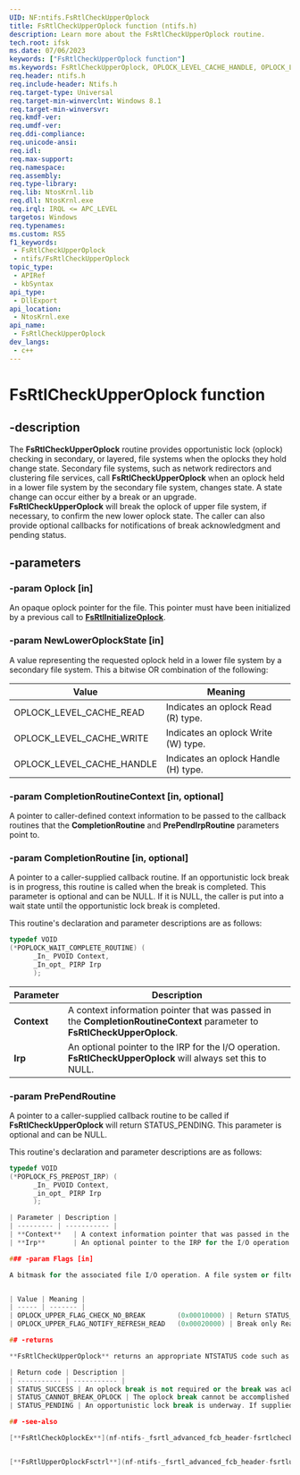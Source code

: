 ```yaml
---
UID: NF:ntifs.FsRtlCheckUpperOplock
title: FsRtlCheckUpperOplock function (ntifs.h)
description: Learn more about the FsRtlCheckUpperOplock routine.
tech.root: ifsk
ms.date: 07/06/2023
keywords: ["FsRtlCheckUpperOplock function"]
ms.keywords: FsRtlCheckUpperOplock, OPLOCK_LEVEL_CACHE_HANDLE, OPLOCK_LEVEL_CACHE_READ, OPLOCK_LEVEL_CACHE_WRITE, ifsk.fsrtlcheckupperoplock, ntifs/FsRtlCheckUpperOplock
req.header: ntifs.h
req.include-header: Ntifs.h
req.target-type: Universal
req.target-min-winverclnt: Windows 8.1
req.target-min-winversvr: 
req.kmdf-ver: 
req.umdf-ver: 
req.ddi-compliance: 
req.unicode-ansi: 
req.idl: 
req.max-support: 
req.namespace: 
req.assembly: 
req.type-library: 
req.lib: NtosKrnl.lib
req.dll: NtosKrnl.exe
req.irql: IRQL <= APC_LEVEL
targetos: Windows
req.typenames: 
ms.custom: RS5
f1_keywords:
 - FsRtlCheckUpperOplock
 - ntifs/FsRtlCheckUpperOplock
topic_type:
 - APIRef
 - kbSyntax
api_type:
 - DllExport
api_location:
 - NtosKrnl.exe
api_name:
 - FsRtlCheckUpperOplock
dev_langs:
 - c++
---
```


# FsRtlCheckUpperOplock function

## -description

The **FsRtlCheckUpperOplock** routine provides opportunistic lock (oplock) checking  in secondary, or layered, file systems when the oplocks they hold change state. Secondary file systems, such as network redirectors and clustering file services, call **FsRtlCheckUpperOplock** when an oplock held in a lower file system by the secondary file system, changes state. A state change can occur either by a break or an upgrade. **FsRtlCheckUpperOplock** will break the oplock of upper file system, if necessary, to confirm the new lower oplock state. The caller can also provide optional callbacks for notifications of break acknowledgment and pending status.

## -parameters

### -param Oplock [in]

An opaque oplock pointer for the file. This pointer must have been initialized by a previous call to [**FsRtlInitializeOplock**](nf-ntifs-_fsrtl_advanced_fcb_header-fsrtlinitializeoplock.md).

### -param NewLowerOplockState [in]

A value representing the requested oplock held in a lower file system by a secondary file system. This a bitwise OR combination of the following:

| Value | Meaning |
| ----- | ------- |
| OPLOCK_LEVEL_CACHE_READ   | Indicates an oplock Read (R) type. |
| OPLOCK_LEVEL_CACHE_WRITE  | Indicates an oplock Write (W) type. |
| OPLOCK_LEVEL_CACHE_HANDLE | Indicates an oplock Handle (H) type. |

### -param CompletionRoutineContext [in, optional]

A pointer to caller-defined context information to be passed to the callback routines that the **CompletionRoutine** and **PrePendIrpRoutine** parameters point to.

### -param CompletionRoutine [in, optional]

A pointer to a caller-supplied callback routine. If an opportunistic lock break is in progress, this routine is called when the break is completed. This parameter is optional and can be NULL. If it is NULL, the caller is put into a wait state until the opportunistic lock break is completed.

This routine's declaration and parameter descriptions are as follows:

```cpp
typedef VOID
(*POPLOCK_WAIT_COMPLETE_ROUTINE) (
      _In_ PVOID Context,
      _In_opt_ PIRP Irp
      );
```

| Parameter | Description |
| --------- | ----------- |
| **Context**   | A context information pointer that was passed in the **CompletionRoutineContext** parameter to **FsRtlCheckUpperOplock**. |
| **Irp**       | An optional pointer to the IRP for the I/O operation. **FsRtlCheckUpperOplock** will always set this to NULL. |

### -param PrePendRoutine

A pointer to a caller-supplied callback routine to be called if **FsRtlCheckUpperOplock** will return STATUS_PENDING. This parameter is optional and can be NULL.

This routine's declaration and parameter descriptions are as follows:

```cpp
typedef VOID
(*POPLOCK_FS_PREPOST_IRP) (
      _In_ PVOID Context,
      _in_opt_ PIRP Irp
      );

| Parameter | Description |
| --------- | ----------- |
| **Context**   | A context information pointer that was passed in the **CompletionRoutineContext** parameter to **FsRtlCheckUpperOplock**. |
| **Irp**       | An optional pointer to the IRP for the I/O operation. **FsRtlCheckUpperOplock** will always set this to NULL. |

### -param Flags [in]

A bitmask for the associated file I/O operation. A file system or filter driver sets bits to specify the behavior of **FsRtlCheckUpperOplock**. The **Flags** parameter has the following options:


| Value | Meaning |
| ----- | ------- |
| OPLOCK_UPPER_FLAG_CHECK_NO_BREAK        (0x00010000) | Return STATUS_CANNOT_BREAK_OPLOCK if the value of **NewLowerOplockState** results in any oplock break. |
| OPLOCK_UPPER_FLAG_NOTIFY_REFRESH_READ   (0x00020000) | Break only Read (R) upper oplocks and notify R holders that they may again request R.  All other upper oplock checks it will return STATUS_CANNOT_BREAK_OPLOCK. |

## -returns

**FsRtlCheckUpperOplock** returns an appropriate NTSTATUS code such as one of the following: 

| Return code | Description |
| ----------- | ----------- |
| STATUS_SUCCESS | An oplock break is not required or the break was acknowledged. If **CompletionRoutine** is NULL, **FsRtlCheckUpperOplock** blocks while the oplock break is processed rather than return STATUS_PENDING. |
| STATUS_CANNOT_BREAK_OPLOCK | The oplock break cannot be accomplished. See **Flags** for conditions that restrict a break. |
| STATUS_PENDING | An opportunistic lock break is underway. If supplied, **PrePendIrpRoutine** is called as a notification of the pending operation. **CompletionRoutine** is called when the oplock break is complete. STATUS_PENDING is a success code. |

## -see-also

[**FsRtlCheckOplockEx**](nf-ntifs-_fsrtl_advanced_fcb_header-fsrtlcheckoplockex.md)


[**FsRtlUpperOplockFsctrl**](nf-ntifs-_fsrtl_advanced_fcb_header-fsrtlupperoplockfsctrl.md)
